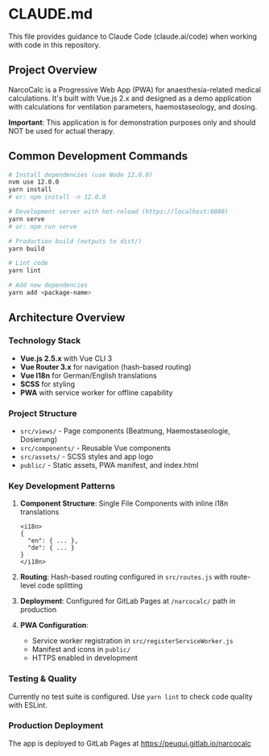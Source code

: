 # CLAUDE.md

This file provides guidance to Claude Code (claude.ai/code) when working with code in this repository.

## Project Overview

NarcoCalc is a Progressive Web App (PWA) for anaesthesia-related medical calculations. It's built with Vue.js 2.x and designed as a demo application with calculations for ventilation parameters, haemostaseology, and dosing.

**Important**: This application is for demonstration purposes only and should NOT be used for actual therapy.

## Common Development Commands

```bash
# Install dependencies (use Node 12.0.0)
nvm use 12.0.0
yarn install
# or: npm install -n 12.0.0

# Development server with hot-reload (https://localhost:8080)
yarn serve
# or: npm run serve

# Production build (outputs to dist/)
yarn build

# Lint code
yarn lint

# Add new dependencies
yarn add <package-name>
```

## Architecture Overview

### Technology Stack
- **Vue.js 2.5.x** with Vue CLI 3
- **Vue Router 3.x** for navigation (hash-based routing)
- **Vue I18n** for German/English translations
- **SCSS** for styling
- **PWA** with service worker for offline capability

### Project Structure
- `src/views/` - Page components (Beatmung, Haemostaseologie, Dosierung)
- `src/components/` - Reusable Vue components
- `src/assets/` - SCSS styles and app logo
- `public/` - Static assets, PWA manifest, and index.html

### Key Development Patterns

1. **Component Structure**: Single File Components with inline i18n translations
   ```vue
   <i18n>
   {
     "en": { ... },
     "de": { ... }
   }
   </i18n>
   ```

2. **Routing**: Hash-based routing configured in `src/routes.js` with route-level code splitting

3. **Deployment**: Configured for GitLab Pages at `/narcocalc/` path in production

4. **PWA Configuration**: 
   - Service worker registration in `src/registerServiceWorker.js`
   - Manifest and icons in `public/`
   - HTTPS enabled in development

### Testing & Quality
Currently no test suite is configured. Use `yarn lint` to check code quality with ESLint.

### Production Deployment
The app is deployed to GitLab Pages at https://peuqui.gitlab.io/narcocalc